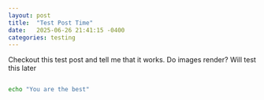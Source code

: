 ```yaml
---
layout: post
title:  "Test Post Time"
date:   2025-06-26 21:41:15 -0400
categories: testing
---
```


Checkout this test post and tell me that it works. Do images render? Will test this later

```bash

echo "You are the best"

```